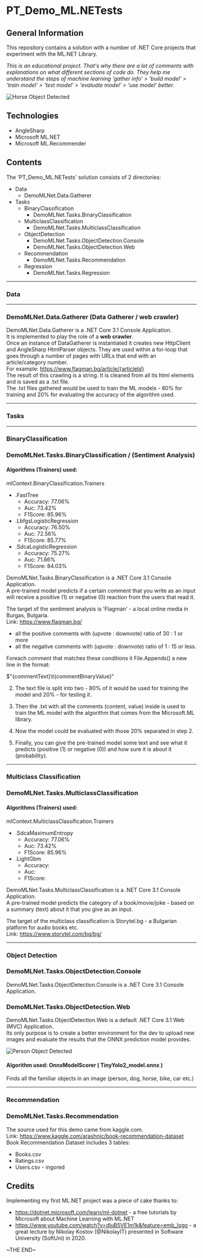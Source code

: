 # PT_Demo_ML.NETests

## General Information

This repository contains a solution with a number of .NET Core projects that experiment with the ML.NET Library.

_This is an educational project. That's why there are a lot of comments with explanations on what different sections of code do. They help me understand the steps of machine learning 'gather info' > 'build model' > 'train model' > 'test model' > 'evaluate model' > 'use model' better._

![Horse Object Detected](Resources/Screenshots/PT_Demo_ML.NETests_cover.jpg)

## Technologies

- AngleSharp
- Microsoft ML\.NET
- Microsoft ML\.Recommender

## Contents

The 'PT_Demo_ML.NETests' solution consists of 2 directories:

- Data
  - DemoMLNet.Data.Gatherer
- Tasks
  - BinaryClassification
    - DemoMLNet.Tasks.BinaryClassification
  - MulticlassClassification
    - DemoMLNet.Tasks.MulticlassClassification
  - ObjectDetection
    - DemoMLNet.Tasks.ObjectDetection\.Console
    - DemoMLNet.Tasks.ObjectDetection\.Web
  - Recommendation
    - DemoMLNet.Tasks.Recommendation
  - Regression
    - DemoMLNet.Tasks.Regression

---

### Data

---

### DemoMLNet.Data.Gatherer (Data Gatherer / web crawler)

DemoMLNet.Data.Gatherer is a .NET Core 3.1 Console Application.  
It is implemented to play the role of a **web crawler**.  
Once an instance of DataGatherer is instantiated it creates new HttpClient and AngleSharp HtmlParser objects.
They are used within a for-loop that goes through a number of pages with URLs that end with an article/category number.  
For example: https://www.flagman.bg/article/{articleId}  
The result of this crawling is a string. It is cleaned from all its html elements and is saved as a .txt file.  
The .txt files gathered would be used to train the ML models - 80% for training and 20% for evaluating the accuracy of the algorithm used.

---

### Tasks

---

### BinaryClassification

### DemoMLNet.Tasks.BinaryClassification / (Sentiment Analysis)

#### **Algorithms (Trainers) used:**

mlContext.BinaryClassification.Trainers

- .FastTree
  - Accuracy: 77.06%
  - Auc: 73.42%
  - F1Score: 85.96%
- .LbfgsLogisticRegression
  - Accuracy: 76.50%
  - Auc: 72.56%
  - F1Score: 85.77%
- .SdcaLogisticRegression
  - Accuracy: 75.27%
  - Auc: 71.86%
  - F1Score: 84.03%

DemoMLNet.Tasks.BinaryClassification is a .NET Core 3.1 Console Application.  
A pre-trained model predicts if a certain comment that you write as an input will receive a positive (1) or negative (0) reaction from the users that read it.

The target of the sentiment analysis is 'Flagman' - a local online media in Burgas, Bulgaria.  
Link: https://www.flagman.bg/

- all the positive comments with (upvote : downvote) ratio of 30 : 1 or more
- all the negative comments with (upvote : downvote) ratio of 1 : 15 or less.

Foreach comment that matches these conditions it File.Appends() a new line in the format:

$"{commentText}\t{commentBinaryValue}"

2. The text file is split into two - 80% of it would be used for training the model and 20% - for testing it.

3. Then the .txt with all the comments (content, value) inside is used to train the ML model with the algorithm that comes from the Microsoft.ML library.

4. Now the model could be evaluated with those 20% separated in step 2.

5. Finally, you can give the pre-trained model some text and see what it predicts (positive (1) or negative (0)) and how sure it is about it (probability).

---

### Multiclass Classification

### DemoMLNet.Tasks.MulticlassClassification

#### **Algorithms (Trainers) used:**

mlContext.MulticlassClassification.Trainers

- .SdcaMaximumEntropy
  - Accuracy: 77.06%
  - Auc: 73.42%
  - F1Score: 85.96%
- .LightGbm
  - Accuracy:
  - Auc:
  - F1Score:

DemoMLNet.Tasks.MulticlassClassification is a .NET Core 3.1 Console Application.  
A pre-trained model predicts the category of a book/movie/joke - based on a summary (text) about it that you give as an input.

The target of the multiclass classification is Storytel.bg - a Bulgarian platform for audio books etc.  
Link: https://www.storytel.com/bg/bg/

---

### Object Detection

### DemoMLNet.Tasks.ObjectDetection\.Console

DemoMLNet.Tasks.ObjectDetection\.Console is a .NET Core 3.1 Console Application.

### DemoMLNet.Tasks.ObjectDetection\.Web

DemoMLNet.Tasks.ObjectDetection\.Web is a default .NET Core 3.1 Web (MVC) Application.  
Its only purpose is to create a better environment for the dev to upload new images and evaluate the results that the ONNX prediction model provides.

![Person Object Detected](Resources/Screenshots/PT_Demo_ML.NETests_webapp.jpg)

#### **Algorithm used: OnnxModelScorer ( TinyYolo2_model.onnx )**

Finds all the familiar objects in an image (person, dog, horse, bike, car etc.)

---

### Recommendation

### DemoMLNet.Tasks.Recommendation

The source used for this demo came from kaggle.com.  
Link: https://www.kaggle.com/arashnic/book-recommendation-dataset  
Book Recommendation Dataset includes 3 tables:

- Books.csv
- Ratings.csv
- Users.csv - ingored

## Credits

Implementing my first ML.NET project was a piece of cake thanks to:

- https://dotnet.microsoft.com/learn/ml-dotnet - a free tutorials by Microsoft about Machine Learning with ML.NET
- https://www.youtube.com/watch?v=dluB5VE1m1k&feature=emb_logo - a great lecture by Nikolay Kostov (@NikolayIT) presented in Software University (SoftUni) in 2020.

\~THE END\~
